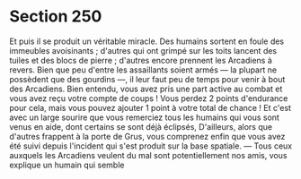 # Section 250

Et puis il se produit un véritable miracle. Des humains sortent en 
foule des immeubles avoisinants ; d'autres qui ont grimpé sur les 
toits lancent des tuiles et des blocs de pierre ; d'autres encore 
prennent les Arcadiens à revers. Bien que peu d'entre les 
assaillants soient armés — la plupart ne possèdent que des 
gourdins —, il leur faut peu de temps pour venir à bout des 
Arcadiens. Bien entendu, vous avez pris une part active au 
combat et vous avez reçu votre compte de coups ! Vous perdez 2 
points d'endurance pour cela, mais vous pouvez ajouter 1 point 
à votre total de chance ! Et c'est avec un large sourire que vous 
remerciez tous les humains qui vous sont venus en aide, dont 
certains se sont déjà éclipsés, D'ailleurs, alors que d'autres 
frappent à la porte de Grus, vous comprenez enfin que vous avez 
été suivi depuis l'incident qui s'est produit sur la base spatiale. 
— Tous ceux auxquels les Arcadiens veulent du mal sont 
potentiellement nos amis, vous explique un humain qui semble